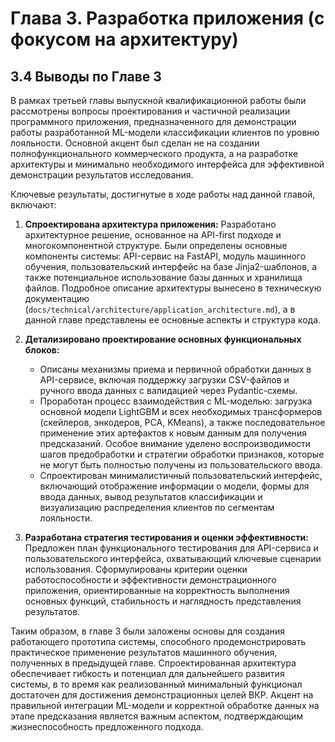 # Глава 3. Разработка приложения (с фокусом на архитектуру)

## 3.4 Выводы по Главе 3

В рамках третьей главы выпускной квалификационной работы были рассмотрены вопросы проектирования и частичной реализации программного приложения, предназначенного для демонстрации работы разработанной ML-модели классификации клиентов по уровню лояльности. Основной акцент был сделан не на создании полнофункционального коммерческого продукта, а на разработке архитектуры и минимально необходимого интерфейса для эффективной демонстрации результатов исследования.

Ключевые результаты, достигнутые в ходе работы над данной главой, включают:

1.  **Спроектирована архитектура приложения:** Разработано архитектурное решение, основанное на API-first подходе и многокомпонентной структуре. Были определены основные компоненты системы: API-сервис на FastAPI, модуль машинного обучения, пользовательский интерфейс на базе Jinja2-шаблонов, а также потенциальное использование базы данных и хранилища файлов. Подробное описание архитектуры вынесено в техническую документацию (`docs/technical/architecture/application_architecture.md`), а в данной главе представлены ее основные аспекты и структура кода.

2.  **Детализировано проектирование основных функциональных блоков:**
    *   Описаны механизмы приема и первичной обработки данных в API-сервисе, включая поддержку загрузки CSV-файлов и ручного ввода данных с валидацией через Pydantic-схемы.
    *   Проработан процесс взаимодействия с ML-моделью: загрузка основной модели LightGBM и всех необходимых трансформеров (скейлеров, энкодеров, PCA, KMeans), а также последовательное применение этих артефактов к новым данным для получения предсказаний. Особое внимание уделено воспроизводимости шагов предобработки и стратегии обработки признаков, которые не могут быть полностью получены из пользовательского ввода.
    *   Спроектирован минималистичный пользовательский интерфейс, включающий отображение информации о модели, формы для ввода данных, вывод результатов классификации и визуализацию распределения клиентов по сегментам лояльности.

3.  **Разработана стратегия тестирования и оценки эффективности:** Предложен план функционального тестирования для API-сервиса и пользовательского интерфейса, охватывающий ключевые сценарии использования. Сформулированы критерии оценки работоспособности и эффективности демонстрационного приложения, ориентированные на корректность выполнения основных функций, стабильность и наглядность представления результатов.

Таким образом, в главе 3 были заложены основы для создания работающего прототипа системы, способного продемонстрировать практическое применение результатов машинного обучения, полученных в предыдущей главе. Спроектированная архитектура обеспечивает гибкость и потенциал для дальнейшего развития системы, в то время как реализованный минимальный функционал достаточен для достижения демонстрационных целей ВКР. Акцент на правильной интеграции ML-модели и корректной обработке данных на этапе предсказания является важным аспектом, подтверждающим жизнеспособность предложенного подхода. 